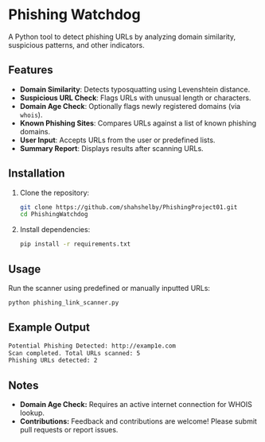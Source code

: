# Phishing Watchdog

A Python tool to detect phishing URLs by analyzing domain similarity, suspicious patterns, and other indicators.

## Features
- **Domain Similarity**: Detects typosquatting using Levenshtein distance.
- **Suspicious URL Check**: Flags URLs with unusual length or characters.
- **Domain Age Check**: Optionally flags newly registered domains (via `whois`).
- **Known Phishing Sites**: Compares URLs against a list of known phishing domains.
- **User Input**: Accepts URLs from the user or predefined lists.
- **Summary Report**: Displays results after scanning URLs.

## Installation
1. Clone the repository:
    ```bash
    git clone https://github.com/shahshelby/PhishingProject01.git
    cd PhishingWatchdog
    ```
2. Install dependencies:
    ```bash
    pip install -r requirements.txt
    ```

## Usage
Run the scanner using predefined or manually inputted URLs:
```bash
python phishing_link_scanner.py
```
## Example Output
```bash
Potential Phishing Detected: http://examp1e.com
Scan completed. Total URLs scanned: 5
Phishing URLs detected: 2
```
## Notes
- **Domain Age Check:** Requires an active internet connection for WHOIS lookup.
- **Contributions:** Feedback and contributions are welcome! Please submit pull requests or report issues.
